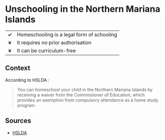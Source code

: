 # Unschooling in the Northern Mariana Islands
| | |
|-|-|
| __✓__ | Homeschooling is a legal form of schooling |
| __✗__ | It requires no prior authorisation |
| __✗__ | It can be curriculum-free |

## Context

According to HSLDA :

> You can homeschool your child in the Northern Mariana Islands by receiving a waiver from the Commissioner of Education, which provides an exemption from compulsory attendance as a home study program.
## Sources

* [HSLDA](https://hslda.org/post/how-to-comply-with-the-northern-mariana-islands-homeschool-law)
